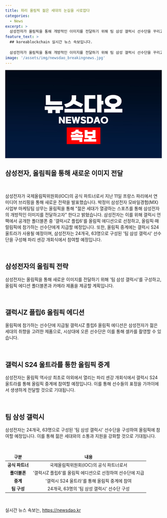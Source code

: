 ```yaml
---
title: 파리 올림픽 젊은 세대의 눈길을 사로잡다
categories:
  - News
excerpt: >
  삼성전자가 올림픽을 통해 개방적인 이미지를 전달하기 위해 팀 삼성 갤럭시 선수단을 꾸리고, Z플립6 올림픽 에디션을 선정했다. 또한, 강력한 카메라와 연결성을 갖춘 갤럭시 S24 울트라를 통해 올림픽 중계에 참여하며, 선수들의 표정을 생생하게 전달할 계획이다. 1만7000여 명의 선수단은 Z플립6 올림픽 에디션을 받게 되며, 파리 센강 개회식에서는 갤럭시 S24 울트라를 활용한 중계에 참여한다.
feature_text: >
  ## koreablockchain 실시간 뉴스 속보입니다.

  삼성전자가 올림픽을 통해 개방적인 이미지를 전달하기 위해 팀 삼성 갤럭시 선수단을 꾸리고, Z플립6 올림픽 에디션을 선정했다. 또한, 강력한 카메라와 연결성을 갖춘 갤럭시 S24 울트라를 통해 올림픽 중계에 참여하며, 선수들의 표정을 생생하게 전달할 계획이다. 1만7000여 명의 선수단은 Z플립6 올림픽 에디션을 받게 되며, 파리 센강 개회식에서는 갤럭시 S24 울트라를 활용한 중계에 참여한다.
image: '/assets/img/newsdao_breakingnews.jpg'
---
```


<p><img src="/assets/img/newsdao_breakingnews.jpg" alt="koreablockchain 속보" /></p>

<h2>삼성전자, 올림픽을 통해 새로운 이미지 전달</h2>

<p data-ke-size="size16">&nbsp;</p>

<p>삼성전자가 국제올림픽위원회(IOC)의 공식 파트너로서 지난 11일 프랑스 파리에서 연 미디어 브리핑을 통해 새로운 전략을 발표했습니다. 박정미 삼성전자 모바일경험(MX)사업부 마케팅팀 상무는 올림픽을 통해 "젊은 세대가 열광하는 스포츠를 통해 삼성전자의 개방적인 이미지를 전달하고자" 한다고 밝혔습니다. 삼성전자는 이를 위해 갤럭시 언팩에서 공개한 폴더블폰 중 '갤럭시Z 플립6'를 올림픽 에디션으로 선정하고, 올림픽·패럴림픽에 참가하는 선수단에게 지급할 예정입니다. 또한, 올림픽 중계에는 갤럭시 S24 울트라가 사용될 예정이며, 삼성전자는 24개국, 63명으로 구성된 '팀 삼성 갤럭시' 선수단을 구성해 파리 센강 개회식에서 참여할 예정입니다.</p>

<p data-ke-size="size16">&nbsp;</p>

<h2 data-ke-size="size26">삼성전자의 올림픽 전략</h2>

<p data-ke-size="size16">삼성전자는 올림픽을 통해 새로운 이미지를 전달하기 위해 '팀 삼성 갤럭시'를 구성하고, 올림픽 에디션 폴더블폰과 카메라 제품을 제공할 계획입니다.</p>

<p data-ke-size="size16">&nbsp;</p>

<h2 data-ke-size="size26">갤럭시Z 플립6 올림픽 에디션</h2>

<p data-ke-size="size16">올림픽에 참가하는 선수단에 지급될 갤럭시Z 플립6 올림픽 에디션은 삼성전자가 젊은 세대의 취향을 고려한 제품으로, 시상대에 오른 선수단은 이를 통해 셀카를 촬영할 수 있습니다.</p>

<p data-ke-size="size16">&nbsp;</p>

<h2 data-ke-size="size26">갤럭시 S24 울트라를 통한 올림픽 중계</h2>

<p data-ke-size="size16">삼성전자는 올림픽 역사상 최초로 야외에서 열리는 파리 센강 개회식에서 갤럭시 S24 울트라를 통해 올림픽 중계에 참여할 예정입니다. 이를 통해 선수들의 표정을 가까이에서 생생하게 전달할 것으로 기대됩니다.</p>

<p data-ke-size="size16">&nbsp;</p>

<h2 data-ke-size="size26">팀 삼성 갤럭시</h2>

<p data-ke-size="size16">삼성전자는 24개국, 63명으로 구성된 '팀 삼성 갤럭시' 선수단을 구성하여 올림픽에 참여할 예정입니다. 이를 통해 젊은 세대와의 소통과 지원을 강화할 것으로 기대됩니다.</p>

<p data-ke-size="size16">&nbsp;</p>

<table>
<thead>
<tr>
<td style="text-align: center; height: 17px;"><b>구분</b></td>
<td style="text-align: center; height: 17px;"><b>내용</b></td>
</tr>
</thead>
<tbody>
<tr>
<td style="text-align: center; height: 17px;"><b>공식 파트너</b></td>
<td style="text-align: center; height: 17px;">국제올림픽위원회(IOC)의 공식 파트너로서</td>
</tr>
<tr>
<td style="text-align: center; height: 17px;"><b>폴더블폰</b></td>
<td style="text-align: center; height: 17px;">'갤럭시Z 플립6'를 올림픽 에디션으로 선정하여 선수단에 지급</td>
</tr>
<tr>
<td style="text-align: center; height: 17px;"><b>중계</b></td>
<td style="text-align: center; height: 17px;">'갤럭시 S24 울트라'를 통해 올림픽 중계에 참여</td>
</tr>
<tr>
<td style="text-align: center; height: 17px;"><b>팀 구성</b></td>
<td style="text-align: center; height: 17px;">24개국, 63명의 '팀 삼성 갤럭시' 선수단 구성</td>
</tr>
</tbody>
</table>

<p data-ke-size="size16">&nbsp;</p>
실시간 뉴스 속보는, <a href="https://newsdao.kr" rel="dofollow">https://newsdao.kr</a>


